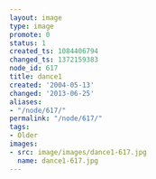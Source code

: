 ```yaml
---
layout: image
type: image
promote: 0
status: 1
created_ts: 1084406794
changed_ts: 1372159383
node_id: 617
title: dance1
created: '2004-05-13'
changed: '2013-06-25'
aliases:
- "/node/617/"
permalink: "/node/617/"
tags:
- Older
images:
- src: image/images/dance1-617.jpg
  name: dance1-617.jpg
---
```


